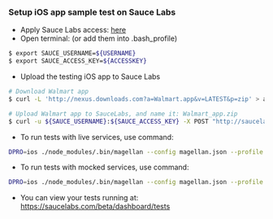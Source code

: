 ### Setup iOS app sample test on Sauce Labs
* Apply Sauce Labs access: [here](http://saucelabs.com:8080)
* Open terminal: (or add them into .bash_profile)
```bash
$ export SAUCE_USERNAME=${USERNAME}
$ export SAUCE_ACCESS_KEY=${ACCESSKEY}
```
* Upload the testing iOS app to Sauce Labs
```bash
# Download Walmart app
$ curl -L 'http://nexus.downloads.com?a=Walmart.app&v=LATEST&p=zip' > app/Walmart.zip && unzip -o app/Walmart.zip -d app/ && rm -rf app/Users app/Walmart.zip && zip -r app/Walmart.zip app/Walmart.app

# Upload Walmart app to SauceLabs, and name it: Walmart_app.zip
$ curl -u ${SAUCE_USERNAME}:${SAUCE_ACCESS_KEY} -X POST "http://saucelabs.com/rest/v1/storage/${SAUCE_USERNAME}/Walmart_app.zip?overwrite=true" -H "Content-Type: application/octet-stream" --data-binary @./app/Walmart.zip
```
* To run tests with live services, use command:
```bash
DPRO=ios ./node_modules/.bin/magellan --config magellan.json --profile appium-ios-app  --test tests/app.test.js --serial -- max_test_attempts=1
``` 
* To run tests with mocked services, use command:
```bash
DPRO=ios ./node_modules/.bin/magellan --config magellan.json --profile appium-ios-app-mock-sauce  --test tests/app-mock.test.js --serial --max_test_attempts=1 --sauce_create_tunnels
```
* You can view your tests running at: https://saucelabs.com/beta/dashboard/tests

